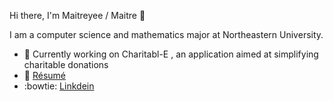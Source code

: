 Hi there, I'm Maitreyee / Maitre 👋

I am a computer science and mathematics major at Northeastern University. 

- 💭 Currently working on Charitabl-E , an application aimed at simplifying charitable donations
- 💾 [Résumé](https://github.com/sillygrinch/resume/blob/master/Maitreyee%20Joshi%20COOP%20SPRING%202021%20preview%20(Edited)%20.pdf)
- :bowtie: [Linkdein](https://www.linkedin.com/in/maitreyeemjoshi)
